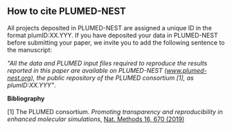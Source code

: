 How to cite PLUMED-NEST
-----------------------------
All projects deposited in PLUMED-NEST are assigned a unique ID in the format plumID:XX.YYY.
If you have deposited your data in PLUMED-NEST before submitting your paper, we invite you to add the following sentence to the manuscript:

*"All the data and PLUMED input files required to reproduce the results reported in this paper are available on PLUMED-NEST (www.plumed-nest.org), 
the public repository of the PLUMED consortium [1], as plumID:XX.YYY"*.

**Bibliography**

[1] The PLUMED consortium.
_Promoting transparency and reproducibility in enhanced molecular simulations_,
[Nat. Methods 16, 670 (2019)](https://doi.org/10.1038/s41592-019-0506-8)
